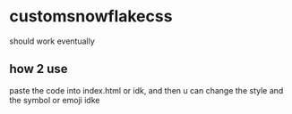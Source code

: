 # customsnowflakecss
should work eventually

## how 2 use
paste the code into index.html or idk, and then u can change the style and the symbol or emoji idke
